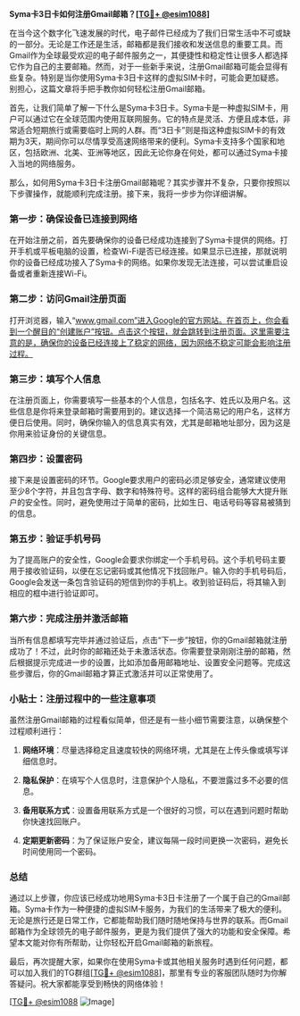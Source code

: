 **Syma卡3日卡如何注册Gmail邮箱？[[TG💪+ @esim1088](https://t.me/s/esim1088)]**

在当今这个数字化飞速发展的时代，电子邮件已经成为了我们日常生活中不可或缺的一部分。无论是工作还是生活，邮箱都是我们接收和发送信息的重要工具。而Gmail作为全球最受欢迎的电子邮件服务之一，其便捷性和稳定性让很多人都选择它作为自己的主要邮箱。然而，对于一些新手来说，注册Gmail邮箱可能会显得有些复杂。特别是当你使用Syma卡3日卡这样的虚拟SIM卡时，可能会更加疑惑。别担心，这篇文章将手把手教你如何轻松注册Gmail邮箱。

首先，让我们简单了解一下什么是Syma卡3日卡。Syma卡是一种虚拟SIM卡，用户可以通过它在全球范围内使用互联网服务。它的特点是灵活、方便且成本低，非常适合短期旅行或需要临时上网的人群。而“3日卡”则是指这种虚拟SIM卡的有效期为3天，期间你可以尽情享受高速网络带来的便利。Syma卡支持多个国家和地区，包括欧洲、北美、亚洲等地区，因此无论你身在何处，都可以通过Syma卡接入当地的网络服务。

那么，如何用Syma卡3日卡注册Gmail邮箱呢？其实步骤并不复杂，只要你按照以下步骤操作，就能顺利完成注册。接下来，我将一步步为你详细讲解。

### 第一步：确保设备已连接到网络

在开始注册之前，首先要确保你的设备已经成功连接到了Syma卡提供的网络。打开手机或平板电脑的设置，检查Wi-Fi是否已经连接。如果显示已连接，那就说明你的设备已经成功接入了Syma卡的网络。如果你发现无法连接，可以尝试重启设备或者重新连接Wi-Fi。

### 第二步：访问Gmail注册页面

打开浏览器，输入“www.gmail.com”进入Google的官方网站。在首页上，你会看到一个醒目的“创建账户”按钮。点击这个按钮，就会跳转到注册页面。这里需要注意的是，确保你的设备已经连接上了稳定的网络，因为网络不稳定可能会影响注册过程。

### 第三步：填写个人信息

在注册页面上，你需要填写一些基本的个人信息，包括名字、姓氏以及用户名。这些信息是你将来登录邮箱时需要用到的。建议选择一个简洁易记的用户名，这样方便日后使用。同时，确保你输入的信息真实有效，尤其是邮箱地址部分，因为这是你用来验证身份的关键信息。

### 第四步：设置密码

接下来是设置密码的环节。Google要求用户的密码必须足够安全，通常建议使用至少8个字符，并且包含字母、数字和特殊符号。这样的密码组合能够大大提升账户的安全性。同时，避免使用过于简单的密码，比如生日、电话号码等容易被猜到的信息。

### 第五步：验证手机号码

为了提高账户的安全性，Google会要求你绑定一个手机号码。这个手机号码主要用于接收验证码，以便在忘记密码或其他情况下找回账户。输入你的手机号码后，Google会发送一条包含验证码的短信到你的手机上。收到验证码后，将其输入到相应的框中进行验证即可。

### 第六步：完成注册并激活邮箱

当所有信息都填写完毕并通过验证后，点击“下一步”按钮，你的Gmail邮箱就注册成功了！不过，此时你的邮箱还处于未激活状态。你需要登录刚刚注册的邮箱，然后根据提示完成进一步的设置，比如添加备用邮箱地址、设置安全问题等。完成这些步骤后，你的Gmail邮箱才算正式激活并可以正常使用了。

### 小贴士：注册过程中的一些注意事项

虽然注册Gmail邮箱的过程看似简单，但还是有一些小细节需要注意，以确保整个过程顺利进行：

1. **网络环境**：尽量选择稳定且速度较快的网络环境，尤其是在上传头像或填写详细信息时。
   
2. **隐私保护**：在填写个人信息时，注意保护个人隐私，不要泄露过多不必要的信息。
   
3. **备用联系方式**：设置备用联系方式是一个很好的习惯，可以在遇到问题时帮助你快速找回账户。

4. **定期更新密码**：为了保证账户安全，建议每隔一段时间更换一次密码，避免长时间使用同一个密码。

### 总结

通过以上步骤，你应该已经成功地用Syma卡3日卡注册了一个属于自己的Gmail邮箱。Syma卡作为一种便捷的虚拟SIM卡服务，为我们的生活带来了极大的便利。无论是旅行还是日常工作，它都能帮助我们随时随地保持与世界的联系。而Gmail邮箱作为全球领先的电子邮件服务，更是为我们提供了强大的功能和安全保障。希望本文能对你有所帮助，让你轻松开启Gmail邮箱的新旅程。

最后，再次提醒大家，如果你在使用Syma卡或其他相关服务时遇到任何问题，都可以加入我们的TG群组[[TG💪+ @esim1088](https://t.me/s/esim1088)]，那里有专业的客服团队随时为你解答疑问。祝大家都能享受到畅快的网络体验！

[[TG💪+ @esim1088](https://t.me/s/esim1088) ![Image](https://i.postimg.cc/4NQfJmqS/Snipaste-2025-05-13-00-14-12.png)]